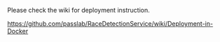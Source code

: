 
Please check the wiki for deployment instruction.

https://github.com/passlab/RaceDetectionService/wiki/Deployment-in-Docker
